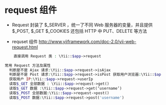# request 组件

* Request 封装了
	$_SERVER ，统一了不同 Web 服务器的变量，并且提供
  $_POST,
  $_GET
  $_COOKIES
  还包括 HTTP 中 PUT、DELETE 等方法
 
* requset 组件
 	http://www.yiiframework.com/doc-2.0/yii-web-request.html
  
```php
	直接调用 Request 类 : \Yii::$app->request
	
常用 Request 方法及属性
  判断是不是 Ajax 请求:\Yii::$app->request->isAjax
  判断是不是 Post 请求:\Yii::$app->request->isPost 获取用户浏览器:\Yii::$app->request->userAgent
  获取用户 IP:\Yii::$app->request->userIp
  读取$_GET 全部数据 : \Yii::$app->request->get()
  读取$_GET 数据 :\Yii::$app->request->get(‘username’)
  读取$_POST 全部数据:\Yii::$app->request->post()
  读取$_POST 数据:\Yii::$app->request->post('username')

```



